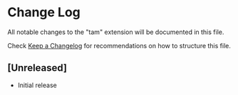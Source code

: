 # Change Log

All notable changes to the "tam" extension will be documented in this file.

Check [Keep a Changelog](http://keepachangelog.com/) for recommendations on how to structure this file.

## [Unreleased]

- Initial release